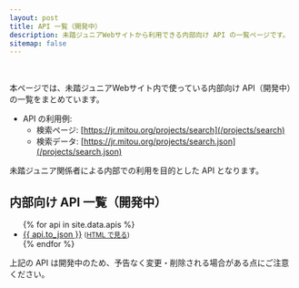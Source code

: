 ```yaml
---
layout: post
title: API 一覧（開発中）
description: 未踏ジュニアWebサイトから利用できる内部向け API の一覧ページです。
sitemap: false
---
```


<br>

本ページでは、未踏ジュニアWebサイト内で使っている内部向け API（開発中）の一覧をまとめています。

- API の利用例:
  - 検索ページ: [https://jr.mitou.org/projects/search](/projects/search)
  - 検索データ: [https://jr.mitou.org/projects/search.json](/projects/search.json)

<div class="note">
  未踏ジュニア関係者による内部での利用を目的とした API となります。
</div>


## 内部向け API 一覧（開発中）

<div id='index'>
  <ul>
    {% for api in site.data.apis %}
    <li>
      <a href='{{ api.to_json }}'>{{ api.to_json }}</a>
      <small>(<a href='{{ api.to_html }}'>HTML で見る</a>)</small>
    </li>
    {% endfor %}
  </ul>
</div>

<div class="note">
  上記の API は開発中のため、予告なく変更・削除される場合がある点にご注意ください。
</div>

